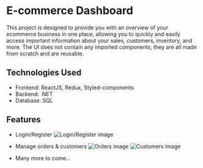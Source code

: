 # E-commerce Dashboard
This project is designed to provide you with an overview of your ecommerce business in one place, 
allowing you to quickly and easily access important information about your sales, customers, inventory, and more.
The UI does not contain any imported components, they are all made from scratch and are reusable.

## Technologies Used

- Frontend: ReactJS, Redux, Styled-components
- Backend: .NET
- Database: SQL

## Features

- Login/Register
![Login/Register image](./ecommerce-dashboard/ecommerce-dashboard-web/src/service/assets/login-register.png)

- Manage orders & customers
![Orders image](./ecommerce-dashboard/ecommerce-dashboard-web/src/service/assets/orders.png)
![Customers image](./ecommerce-dashboard/ecommerce-dashboard-web/src/service/assets/customers.png)

- Many more to come...
